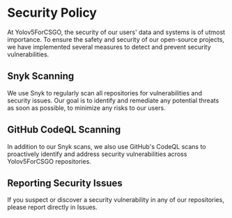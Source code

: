 # Security Policy

At Yolov5ForCSGO, the security of our users' data and systems is of utmost importance. To ensure the safety and security of our open-source projects, we have implemented several measures to detect and prevent security vulnerabilities.

## Snyk Scanning

We use Snyk to regularly scan all repositories for vulnerabilities and security issues. Our goal is to identify and remediate any potential threats as soon as possible, to minimize any risks to our users.

## GitHub CodeQL Scanning

In addition to our Snyk scans, we also use GitHub's CodeQL scans to proactively identify and address security vulnerabilities across Yolov5ForCSGO repositories.

## Reporting Security Issues

If you suspect or discover a security vulnerability in any of our repositories, please report directly in Issues.
